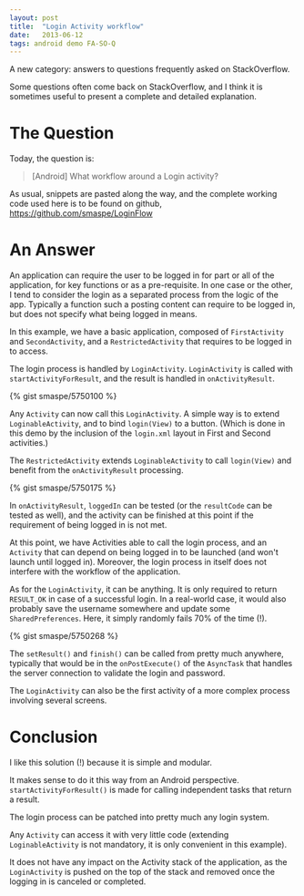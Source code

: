 ```yaml
---
layout: post
title:  "Login Activity workflow"
date:   2013-06-12
tags: android demo FA-SO-Q
---
```

A new category: answers to questions frequently asked on StackOverflow.

Some questions often come back on StackOverflow, and I think it is sometimes useful to present a complete and detailed explanation.

# The Question

Today, the question is:

> [Android] What workflow around a Login activity?

As usual, snippets are pasted along the way, and the complete working code used here is to be found on github, <https://github.com/smaspe/LoginFlow>

# An Answer

An application can require the user to be logged in for part or all of the application, for key functions or as a pre-requisite. In one case or the other, I tend to consider the login as a separated process from the logic of the app. Typically a function such a posting content can require to be logged in, but does not specify what being logged in means.

In this example, we have a basic application, composed of `FirstActivity` and `SecondActivity`, and a `RestrictedActivity` that requires to be logged in to access.

The login process is handled by `LoginActivity`. `LoginActivity` is called with `startActivityForResult`, and the result is handled in `onActivityResult`.

{% gist smaspe/5750100 %}

Any `Activity` can now call this `LoginActivity`. A simple way is to extend `LoginableActivity`, and to bind `login(View)` to a button. (Which is done in this demo by the inclusion of the `login.xml` layout in First and Second activities.)

The `RestrictedActivity` extends `LoginableActivity` to call `login(View)` and benefit from the `onActivityResult` processing.

{% gist smaspe/5750175 %}

In `onActivityResult`, `loggedIn` can be tested (or the `resultCode` can be tested as well), and the activity can be finished at this point if the requirement of being logged in is not met.

At this point, we have Activities able to call the login process, and an `Activity` that can depend on being logged in to be launched (and won't launch until logged in). Moreover, the login process in itself does not interfere with the workflow of the application.

As for the `LoginActivity`, it can be anything. It is only required to return `RESULT_OK` in case of a successful login. In a real-world case, it would also probably save the username somewhere and update some `SharedPreferences`. Here, it simply randomly fails 70% of the time (!).

{% gist smaspe/5750268 %}

The `setResult()` and `finish()` can be called from pretty much anywhere, typically that would be in the `onPostExecute()` of the `AsyncTask` that handles the server connection to validate the login and password.

The `LoginActivity` can also be the first activity of a more complex process involving several screens.

# Conclusion

I like this solution (!) because it is simple and modular.

It makes sense to do it this way from an Android perspective. `startActivityForResult()` is made for calling independent tasks that return a result.

The login process can be patched into pretty much any login system.

Any `Activity` can access it with very little code (extending `LoginableActivity` is not mandatory, it is only convenient in this example).

It does not have any impact on the Activity stack of the application, as the `LoginActivity` is pushed on the top of the stack and removed once the logging in is canceled or completed.

